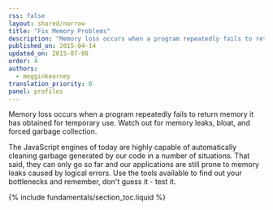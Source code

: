 ```yaml
---
rss: false
layout: shared/narrow
title: "Fix Memory Problems"
description: "Memory loss occurs when a program repeatedly fails to return memory it has obtained for temporary use. Watch out for memory leaks, bloat, and forced garbage collection."
published_on: 2015-04-14
updated_on: 2015-07-08
order: 4
authors:
  - megginkearney
translation_priority: 0
panel: profiles
---
```


<p class="intro">
  Memory loss occurs when a program repeatedly fails to return memory it has obtained for temporary use. Watch out for memory leaks, bloat, and forced garbage collection.
</p>

The JavaScript engines of today are highly capable of automatically cleaning garbage
generated by our code in a number of situations.
That said, they can only go so far and
our applications are still prone to memory leaks caused by logical errors.
Use the tools available to find out your bottlenecks and remember, don't guess it - test it.

{% include fundamentals/section_toc.liquid %}
